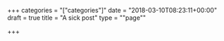 +++
categories = "[\"categories\"]"
date = "2018-03-10T08:23:11+00:00"
draft = true
title = "A sick post"
type = "\"page\""

+++
